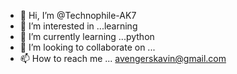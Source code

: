 - 👋 Hi, I’m @Technophile-AK7
- 👀 I’m interested in ...learning
- 🌱 I’m currently learning ...python
- 💞️ I’m looking to collaborate on ... 
- 📫 How to reach me ... avengerskavin@gmail.com

<!---
Technophile-AK7/Technophile-AK7 is a ✨ special ✨ repository because its `README.md` (this file) appears on your GitHub profile.
You can click the Preview link to take a look at your changes.
--->
